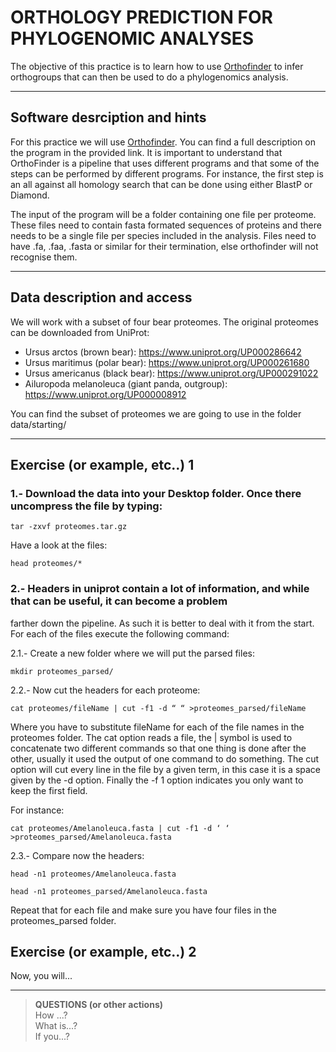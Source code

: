 # ORTHOLOGY PREDICTION FOR PHYLOGENOMIC ANALYSES 

The objective of this practice is to learn how to use [Orthofinder](https://genomebiology.biomedcentral.com/articles/10.1186/s13059-019-1832-y) to infer orthogroups that can then be used to do a phylogenomics analysis.

***

## Software desrciption and hints

For this practice we will use [Orthofinder](https://github.com/davidemms/OrthoFinder). You can find a full description on the program in the provided link. It is important to understand that OrthoFinder is a pipeline that uses different programs and that some of the steps can be performed by different programs. For instance, the first step is an all against all homology search that can be done using either BlastP or Diamond.

The input of the program will be a folder containing one file per proteome. These files need to contain fasta formated sequences of proteins and there needs to be a single file per species included in the analysis. Files need to have .fa, .faa, .fasta or similar for their termination, else orthofinder will not recognise them.

***

## Data description and access

We will work with a subset of four bear proteomes. The original proteomes can be downloaded from UniProt:

* Ursus arctos (brown bear): https://www.uniprot.org/UP000286642
* Ursus maritimus (polar bear): https://www.uniprot.org/UP000261680
* Ursus americanus (black bear): https://www.uniprot.org/UP000291022
* Ailuropoda melanoleuca (giant panda, outgroup): https://www.uniprot.org/UP000008912

You can find the subset of proteomes we are going to use in the folder data/starting/

***

## Exercise (or example, etc..) 1

### 1.- Download the data into your Desktop folder. Once there uncompress the file by typing:

`tar -zxvf proteomes.tar.gz`

Have a look at the files:

`head proteomes/*`

### 2.- Headers in uniprot contain a lot of information, and while that can be useful, it can become a problem
farther down the pipeline. As such it is better to deal with it from the start. For each of the files execute the
following command:

2.1.- Create a new folder where we will put the parsed files:

`mkdir proteomes_parsed/`

2.2.- Now cut the headers for each proteome:

`cat proteomes/fileName | cut -f1 -d “ “ >proteomes_parsed/fileName`

Where you have to substitute fileName for each of the file names in the proteomes folder. The cat option
reads a file, the | symbol is used to concatenate two different commands so that one thing is done after the
other, usually it used the output of one command to do something. The cut option will cut every line in the
file by a given term, in this case it is a space given by the -d option. Finally the -f 1 option indicates you
only want to keep the first field.

For instance:

`cat proteomes/Amelanoleuca.fasta | cut -f1 -d ‘ ‘ >proteomes_parsed/Amelanoleuca.fasta`

2.3.- Compare now the headers:

`head -n1 proteomes/Amelanoleuca.fasta`

`head -n1 proteomes_parsed/Amelanoleuca.fasta`

Repeat that for each file and make sure you have four files in the proteomes_parsed folder.


## Exercise (or example, etc..) 2

Now, you will...

***

>**QUESTIONS (or other actions)**</br>
How ...?   
What is...?   
If you...?  

